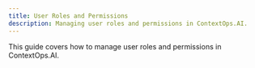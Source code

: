 ```yaml
---
title: User Roles and Permissions
description: Managing user roles and permissions in ContextOps.AI.
---
```


This guide covers how to manage user roles and permissions in ContextOps.AI.

